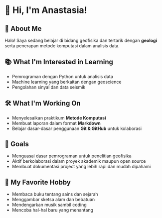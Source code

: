# 👋 Hi, I'm Anastasia!  

## 🌱 About Me  
Halo! Saya sedang belajar di bidang geofisika dan tertarik dengan **geologi** serta penerapan metode komputasi dalam analisis data.  

## 📚 What I'm Interested in Learning  
- Pemrograman dengan Python untuk analisis data  
- Machine learning yang berkaitan dengan geoscience  
- Pengolahan sinyal dan data seismik  

## 🛠️ What I'm Working On  
- Menyelesaikan praktikum **Metode Komputasi**  
- Membuat laporan dalam format **Markdown**  
- Belajar dasar-dasar penggunaan **Git & GitHub** untuk kolaborasi  

## 🎯 Goals  
- Menguasai dasar pemrograman untuk penelitian geofisika  
- Aktif berkolaborasi dalam proyek akademik maupun open source  
- Membuat dokumentasi project yang lebih rapi dan mudah dipahami  

## 🎨 My Favorite Hobby  
- Membaca buku tentang sains dan sejarah  
- Menggambar sketsa alam dan bebatuan  
- Mendengarkan musik sambil coding  
- Mencoba hal-hal baru yang menantang  

 
